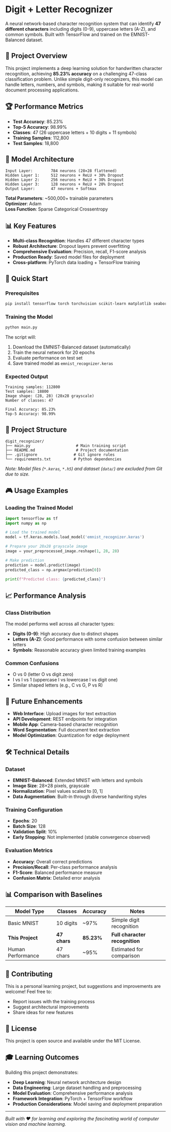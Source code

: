 # Digit + Letter Recognizer

A neural network-based character recognition system that can identify **47 different characters** including digits (0-9), uppercase letters (A-Z), and common symbols. Built with TensorFlow and trained on the EMNIST-Balanced dataset.

## 🎯 Project Overview

This project implements a deep learning solution for handwritten character recognition, achieving **85.23% accuracy** on a challenging 47-class classification problem. Unlike simple digit-only recognizers, this model can handle letters, numbers, and symbols, making it suitable for real-world document processing applications.

## 🏆 Performance Metrics

- **Test Accuracy**: 85.23%
- **Top-5 Accuracy**: 98.99%
- **Classes**: 47 (26 uppercase letters + 10 digits + 11 symbols)
- **Training Samples**: 112,800
- **Test Samples**: 18,800

## 🧠 Model Architecture

```
Input Layer:        784 neurons (28×28 flattened)
Hidden Layer 1:     512 neurons + ReLU + 30% Dropout
Hidden Layer 2:     256 neurons + ReLU + 30% Dropout  
Hidden Layer 3:     128 neurons + ReLU + 20% Dropout
Output Layer:       47 neurons + Softmax
```

**Total Parameters**: ~500,000+ trainable parameters  
**Optimizer**: Adam  
**Loss Function**: Sparse Categorical Crossentropy  

## 📊 Key Features

- **Multi-class Recognition**: Handles 47 different character types
- **Robust Architecture**: Dropout layers prevent overfitting
- **Comprehensive Evaluation**: Precision, recall, F1-score analysis
- **Production Ready**: Saved model files for deployment
- **Cross-platform**: PyTorch data loading + TensorFlow training

## 🚀 Quick Start

### Prerequisites

```bash
pip install tensorflow torch torchvision scikit-learn matplotlib seaborn numpy
```

### Training the Model

```bash
python main.py
```

The script will:
1. Download the EMNIST-Balanced dataset (automatically)
2. Train the neural network for 20 epochs
3. Evaluate performance on test set
4. Save trained model as `emnist_recognizer.keras`

### Expected Output

```
Training samples: 112800
Test samples: 18800
Image shape: (28, 28) (28x28 grayscale)
Number of classes: 47

Final Accuracy: 85.23%
Top-5 Accuracy: 98.99%
```

## 📁 Project Structure

```
digit_recognizer/
├── main.py                    # Main training script
├── README.md                  # Project documentation
├── .gitignore                # Git ignore rules
└── requirements.txt          # Python dependencies
```

*Note: Model files (`*.keras`, `*.h5`) and dataset (`data/`) are excluded from Git due to size.*

## 🎮 Usage Examples

### Loading the Trained Model

```python
import tensorflow as tf
import numpy as np

# Load the trained model
model = tf.keras.models.load_model('emnist_recognizer.keras')

# Prepare your 28x28 grayscale image
image = your_preprocessed_image.reshape(1, 28, 28)

# Make prediction
prediction = model.predict(image)
predicted_class = np.argmax(prediction[0])

print(f"Predicted class: {predicted_class}")
```

## 📈 Performance Analysis

### Class Distribution
The model performs well across all character types:
- **Digits (0-9)**: High accuracy due to distinct shapes
- **Letters (A-Z)**: Good performance with some confusion between similar letters
- **Symbols**: Reasonable accuracy given limited training examples

### Common Confusions
- O vs 0 (letter O vs digit zero)
- I vs l vs 1 (uppercase I vs lowercase l vs digit one)
- Similar shaped letters (e.g., C vs G, P vs R)

## 🔄 Future Enhancements

- **Web Interface**: Upload images for text extraction
- **API Development**: REST endpoints for integration
- **Mobile App**: Camera-based character recognition
- **Word Segmentation**: Full document text extraction
- **Model Optimization**: Quantization for edge deployment

## 🛠️ Technical Details

### Dataset
- **EMNIST-Balanced**: Extended MNIST with letters and symbols
- **Image Size**: 28×28 pixels, grayscale
- **Normalization**: Pixel values scaled to [0, 1]
- **Data Augmentation**: Built-in through diverse handwriting styles

### Training Configuration
- **Epochs**: 20
- **Batch Size**: 128
- **Validation Split**: 10%
- **Early Stopping**: Not implemented (stable convergence observed)

### Evaluation Metrics
- **Accuracy**: Overall correct predictions
- **Precision/Recall**: Per-class performance analysis
- **F1-Score**: Balanced performance measure
- **Confusion Matrix**: Detailed error analysis

## 📊 Comparison with Baselines

| Model Type | Classes | Accuracy | Notes |
|------------|---------|----------|--------|
| Basic MNIST | 10 digits | ~97% | Simple digit recognition |
| **This Project** | **47 chars** | **85.23%** | **Full character recognition** |
| Human Performance | 47 chars | ~95% | Estimated for comparison |

## 🤝 Contributing

This is a personal learning project, but suggestions and improvements are welcome! Feel free to:
- Report issues with the training process
- Suggest architectural improvements
- Share ideas for new features

## 📄 License

This project is open source and available under the MIT License.

## 🎓 Learning Outcomes

Building this project demonstrates:
- **Deep Learning**: Neural network architecture design
- **Data Engineering**: Large dataset handling and preprocessing
- **Model Evaluation**: Comprehensive performance analysis
- **Framework Integration**: PyTorch + TensorFlow workflow
- **Production Considerations**: Model saving and deployment preparation

---

*Built with ❤️ for learning and exploring the fascinating world of computer vision and machine learning.*
